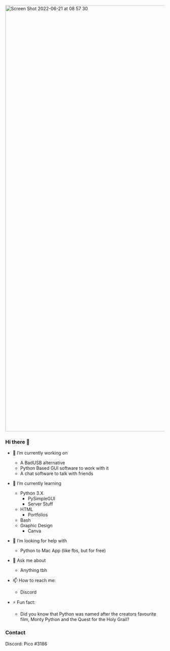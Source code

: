 <img width="1344" alt="Screen Shot 2022-06-21 at 08 57 30" src="https://user-images.githubusercontent.com/95228665/174736910-69fdbb43-4b4a-4b13-a064-8d795c3ce17d.png">






### Hi there 👋

- 🔭 I’m currently working on
  - A BadUSB alternative
  - Python Based GUI software to work with it
  - A chat software to talk with friends

- 🌱 I’m currently learning
  - Python 3.X
    - PySimpleGUI
    - Server Stuff
  - HTML
    - Portfolios
  - Bash
  - Graphic Design
    - Canva

- 🤔 I’m looking for help with
  - Python to Mac App (like fbs, but for free)

- 💬 Ask me about
  - Anything tbh

- 📫 How to reach me:
  - Discord

- ⚡ Fun fact:
  - Did you know that Python was named after the creators favourite film, Monty Python and the Quest for the Holy Grail?


### Contact
Discord: Pico #3186
